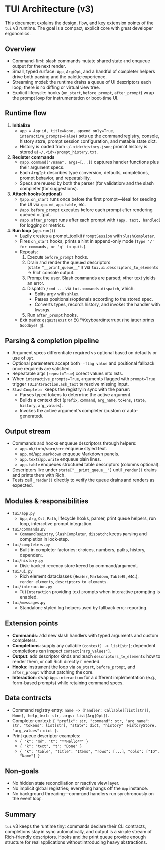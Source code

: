 # TUI Architecture (v3)

This document explains the design, flow, and key extension points of the `tui` v3 runtime. The goal is a compact, explicit core with great developer ergonomics.

## Overview
- Command-first: slash commands mutate shared state and enqueue output for the next render.
- Small, typed surface: `App`, `Arg`/`Opt`, and a handful of completer helpers drive both parsing and the palette experience.
- Streaming model: the runtime drains a queue of UI descriptors each loop; there is no diffing or virtual view tree.
- Explicit lifecycle: hooks (`on_start`, `before_prompt`, `after_prompt`) wrap the prompt loop for instrumentation or boot-time UI.

## Runtime flow
1. **Initialize**
   - `app = App(id, title=None, append_only=True, interactive_prompts=False)` sets up the command registry, console, history store, prompt session configuration, and mutable state dict.
   - History is loaded from `~/.<id>/history.json`; prompt history is stored at `~/.<id>/prompt_history.txt`.
2. **Register commands**
   - `@app.command("/name", args=[...])` captures handler functions plus their argument specs.
   - Each `Arg`/`Opt` describes type conversion, defaults, completions, prompt behavior, and repeatability.
   - Specs are reused by both the parser (for validation) and the slash completer (for suggestions).
3. **Attach hooks (optional)**
   - `@app.on_start` runs once before the first prompt—ideal for seeding the UI via `app.md`, `app.table`, etc.
   - `@app.before_prompt` executes before each prompt after rendering queued output.
   - `@app.after_prompt` runs after each prompt with `(app, text, handled)` for logging or metrics.
4. **Run loop** (`app.run()`)
   - Lazily creates a prompt_toolkit `PromptSession` with `SlashCompleter`.
   - Fires `on_start` hooks, prints a hint in append-only mode (`Type '/' for commands, or 'q' to quit.`).
   - Repeats:
     1. Execute `before_prompt` hooks.
     2. Drain and render the queued descriptors (`state["__print_queue__"]`) via `tui.ui.descriptors_to_elements` → Rich console output.
     3. Prompt the user. Slash commands are parsed; other text yields an error.
     4. Dispatch `/cmd ...` via `tui.commands.dispatch`, which:
        - Splits argv with `shlex`.
        - Parses positionals/optionals according to the stored spec.
        - Converts types, records history, and invokes the handler with kwargs.
     5. Run `after_prompt` hooks.
   - Exit paths: `q|quit|exit` or EOF/KeyboardInterrupt (the latter prints `Goodbye! 👋`).

## Parsing & completion pipeline
- Argument specs differentiate required vs optional based on defaults or use of `Opt`.
- Optional parameters accept both `--flag value` and positional fallback once requireds are satisfied.
- Repeatable args (`repeat=True`) collect values into lists.
- When `interactive_prompts=True`, arguments flagged with `prompt=True` trigger `TUIInteraction.ask_text` to resolve missing input.
- `SlashCompleter` keeps the registry in sync with the parser:
  - Parses typed tokens to determine the active argument.
  - Builds a context dict (`prefix`, `command`, `arg_name`, `tokens`, `state`, `history`, `arg_values`).
  - Invokes the active argument's completer (custom or auto-generated).

## Output stream
- Commands and hooks enqueue descriptors through helpers:
  - `app.ok/info/warn/err` enqueue styled text.
  - `app.md`/`app.markdown` enqueue Markdown panels.
  - `app.text`/`app.write` enqueue plain lines.
  - `app.table` enqueues structured table descriptors (columns optional).
- Descriptors live under `state["__print_queue__"]` until `_render()` drains and prints them with Rich.
- Tests call `_render()` directly to verify the queue drains and renders as expected.

## Modules & responsibilities
- `tui/app.py`
  - `App`, `Arg`, `Opt`, `Path`, lifecycle hooks, parser, print queue helpers, run loop, interactive prompt integration.
- `tui/commands.py`
  - `CommandRegistry`, `SlashCompleter`, `dispatch`; keeps parsing and completion in lock-step.
- `tui/completers.py`
  - Built-in completer factories: choices, numbers, paths, history, dependent.
- `tui/history.py`
  - Disk-backed recency store keyed by command/argument.
- `tui/ui.py`
  - Rich element dataclasses (`Header`, `Markdown`, `TableEl`, etc.), `render_elements`, `descriptors_to_elements`.
- `tui/interaction.py`
  - `TUIInteraction` providing text prompts when interactive prompting is enabled.
- `tui/messages.py`
  - Standalone styled log helpers used by fallback error reporting.

## Extension points
- **Commands**: add new slash handlers with typed arguments and custom completers.
- **Completions**: supply any callable `(context) -> list[str]`; dependent completions can inspect `context["arg_values"]`.
- **Output**: add descriptor kinds and teach `descriptors_to_elements` how to render them, or call Rich directly if needed.
- **Hooks**: instrument the loop via `on_start`, `before_prompt`, and `after_prompt` without patching the core.
- **Interaction**: swap `App.interaction` for a different implementation (e.g., form-based prompts) while retaining command specs.

## Data contracts
- Command registry entry: `name -> (handler: Callable[[list[str]], None], help_text: str, args: list[Arg|Opt])`.
- Completer context: `{ "prefix": str, "command": str, "arg_name": str, "tokens": list[str], "state": dict, "history": HistoryStore, "arg_values": dict }`.
- Print queue descriptor examples:
  - `{ "k": "md", "t": "**Hello**" }`
  - `{ "k": "text", "t": "Done" }`
  - `{ "k": "table", "title": "Items", "rows": [...], "cols": ["ID", "Name"] }`

## Non-goals
- No hidden state reconciliation or reactive view layer.
- No implicit global registries; everything hangs off the `App` instance.
- No background threading—command handlers run synchronously on the event loop.

## Summary
`tui` v3 keeps the runtime tiny: commands declare their CLI contracts, completions stay in sync automatically, and output is a simple stream of Rich-friendly descriptors. Hooks and the print queue provide enough structure for real applications without introducing heavy abstractions.
